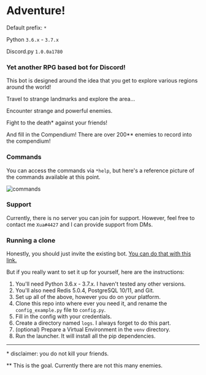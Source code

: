 # Adventure!
Default prefix: `*`

Python `3.6.x` - `3.7.x`

Discord.py `1.0.0a1780`


### Yet another RPG based bot for Discord!
This bot is designed around the idea that you get to explore various regions around the world!

Travel to strange landmarks and explore the area...

Encounter strange and powerful enemies.

Fight to the death\* against your friends!

And fill in the Compendium! There are over 200\*\* enemies to record into the compendium!

### Commands

You can access the commands via `*help`, but here's a reference picture of the commands available
at this point.

![commands](https://cdn.discordapp.com/attachments/541876503814733836/558486716793487398/unknown.png)

### Support
Currently, there is no server you can join for support. However, feel free to contact me
`Xua#4427` and I can provide support from DMs.

### Running a clone
Honestly, you should just invite the existing bot.
[You can do that with this link.](https://discordapp.com/api/oauth2/authorize?client_id=482373088109920266&permissions=388160&scope=bot)

But if you really want to set it up for yourself, here are the instructions:

1. You'll need Python 3.6.x - 3.7.x. I haven't tested any other versions.
2. You'll also need Redis 5.0.4, PostgreSQL 10/11, and Git.
3. Set up all of the above, however you do on your platform.
4. Clone this repo into where ever you need it, and rename the `config_example.py`
file to `config.py`.
5. Fill in the config with your credentials.
6. Create a directory named `logs`. I always forget to do this part.
7. (optional) Prepare a Virtual Environment in the `venv` directory.
8. Run the launcher. It will install all the pip dependencies.

---

\* disclaimer: you do not kill your friends.

\*\* This is the goal. Currently there are not this many enemies.